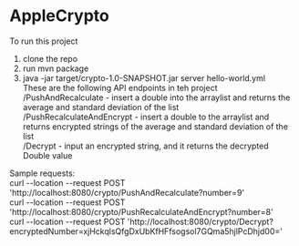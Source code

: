 # AppleCrypto
To run this project   
1. clone the repo  
2. run mvn package  
3. java -jar target/crypto-1.0-SNAPSHOT.jar server hello-world.yml   
These are the following API endpoints in teh project  
/PushAndRecalculate - insert a double into the arraylist and returns the average and standard deviation of the list  
/PushRecalculateAndEncrypt - insert a double to the arraylist and returns encrypted strings of the average and standard deviation of the list  
/Decrypt - input an encrypted string, and it returns the decrypted Double value  

Sample requests:  
curl --location --request POST 'http://localhost:8080/crypto/PushAndRecalculate?number=9'  
curl --location --request POST 'http://localhost:8080/crypto/PushRecalculateAndEncrypt?number=8'   
curl --location --request POST 'http://localhost:8080/crypto/Decrypt?encryptedNumber=xjHckqlsQfgDxUbKfHFfsogsol7GQma5hjlPcDhjd00='  
